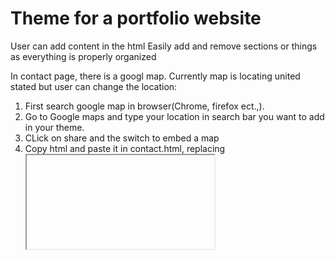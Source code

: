 # Theme for a portfolio website
User can add content in the html 
Easily add and remove sections or things as everything is properly organized

In contact page, there is a googl map. Currently map is locating united stated but user can change the location:
1. First search google map  in browser(Chrome, firefox ect.,).
2. Go to Google maps and type your location in search bar you want to add in your theme.
3. CLick on share and the switch to embed a map
4. Copy html and paste it in contact.html, replacing <iframe> tag

Style.css is the main css file managing most of the styling.
Registeration.css  handles styles of sign up and login pages.
Grid.css handles the styles for all other pages which include tables such as expertise and certificates pages.


for you custom images:
1. Replace images in Asset folder with your images
2. Ensure that all images have same name as in Assets folder(also don't change file extension)
3. DOn't change images name in Assets folder
4. New images should have the same previous names

© 2024 Mujadid Majeed: Email:mujadid2001@gmail.com. All Rights Reserved.
⚠️ This project is protected by copyright. Any unauthorized use will result in legal action. See LICENSE for details.


